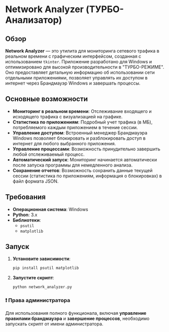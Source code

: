# Network Analyzer (ТУРБО-Анализатор)

## Обзор

**Network Analyzer** — это утилита для мониторинга сетевого трафика в реальном времени с графическим интерфейсом, созданная с использованием `tkinter`. Приложение разработано для Windows и оптимизировано для высокой производительности в "ТУРБО-РЕЖИМЕ". Оно предоставляет детальную информацию об использовании сети отдельными приложениями, позволяет управлять их доступом в интернет через Брандмауэр Windows и завершать процессы.

## Основные возможности

- **Мониторинг в реальном времени**: Отслеживание входящего и исходящего трафика с визуализацией на графике.
- **Статистика по приложениям**: Подробный учет трафика (в МБ), потребляемого каждым приложением в течение сессии.
- **Управление доступом**: Встроенный менеджер Брандмауэра Windows позволяет блокировать и разблокировать доступ в интернет для любого выбранного приложения.
- **Управление процессами**: Возможность принудительно завершить любой отслеживаемый процесс.
- **Автоматический запуск**: Мониторинг начинается автоматически после запуска программы для немедленного анализа.
- **Сохранение отчетов**: Возможность сохранить данные текущей сессии (статистика по приложениям, информация о блокировках) в файл формата JSON.

## Требования

- **Операционная система**: Windows
- **Python**: 3.x
- **Библиотеки**:
  - `psutil`
  - `matplotlib`

## Запуск

1.  **Установите зависимости**:
    ```bash
    pip install psutil matplotlib
    ```

2.  **Запустите скрипт**:
    ```bash
    python network_analyzer.py
    ```

### ❗️ Права администратора

Для использования полного функционала, включая **управление правилами брандмауэра** и **завершение процессов**, необходимо запускать скрипт от имени администратора.
